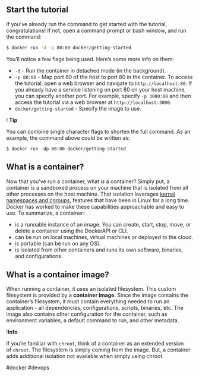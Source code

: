 ## Start the tutorial

If you’ve already run the command to get started with the tutorial, congratulations! If not, open a command prompt or bash window, and run the command:


```bash
$ docker run -d -p 80:80 docker/getting-started
```

You’ll notice a few flags being used. Here’s some more info on them:

-   `-d` - Run the container in detached mode (in the background).
-   `-p 80:80` - Map port 80 of the host to port 80 in the container. To access the tutorial, open a web browser and navigate to `http://localhost:80`. If you already have a service listening on port 80 on your host machine, you can specify another port. For example, specify `-p 3000:80` and then access the tutorial via a web browser at `http://localhost:3000`.
-   `docker/getting-started` - Specify the image to use.

! **Tip**

You can combine single character flags to shorten the full command. As an example, the command above could be written as:

``` shell
$ docker run -dp 80:80 docker/getting-started
```

## What is a container?

Now that you’ve run a container, what _is_ a container? Simply put, a container is a sandboxed process on your machine that is isolated from all other processes on the host machine. That isolation leverages [kernel namespaces and cgroups](https://medium.com/@saschagrunert/demystifying-containers-part-i-kernel-space-2c53d6979504), features that have been in Linux for a long time. Docker has worked to make these capabilities approachable and easy to use. To summarize, a container:

-   is a runnable instance of an image. You can create, start, stop, move, or delete a container using the DockerAPI or CLI.
-   can be run on local machines, virtual machines or deployed to the cloud.
-   is portable (can be run on any OS).
-   is isolated from other containers and runs its own software, binaries, and configurations.

## What is a container image?

When running a container, it uses an isolated filesystem. This custom filesystem is provided by a **container image**. Since the image contains the container’s filesystem, it must contain everything needed to run an application - all dependencies, configurations, scripts, binaries, etc. The image also contains other configuration for the container, such as environment variables, a default command to run, and other metadata.

!**Info**

If you’re familiar with `chroot`, think of a container as an extended version of `chroot`. The filesystem is simply coming from the image. But, a container adds additional isolation not available when simply using chroot.

#docker #devops 
